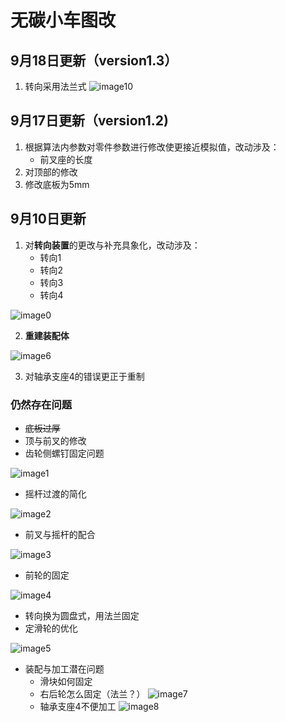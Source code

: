 # 无碳小车图改

## 9月18日更新（version1.3）

1. 转向采用法兰式
![image10](_images/法兰装配.png)

## 9月17日更新（version1.2)

1. 根据算法内参数对零件参数进行修改使更接近模拟值，改动涉及：
    - 前叉座的长度
2. 对顶部的修改
3. 修改底板为5mm

## 9月10日更新

1. 对**转向装置**的更改与补充具象化，改动涉及：
   - 转向1
   - 转向2
   - 转向3
   - 转向4
  
![image0](_images/c1.png)
  
2. **重建装配体**

![image6](_images/c2.png)

3. 对轴承支座4的错误更正于重制
### 仍然存在问题

- ~~底板过厚~~
- 顶与前叉的修改
- 齿轮侧螺钉固定问题

![image1](_images/2.png)

- 摇杆过渡的简化

![image2](_images/3.png)

- 前叉与摇杆的配合

![image3](_images/4.png)

- 前轮的固定

![image4](_images/5.png)

- 转向换为圆盘式，用法兰固定
- 定滑轮的优化

![image5](_images/8.png)

- 装配与加工潜在问题
	- 滑块如何固定
	- 右后轮怎么固定（法兰？）
	![image7](_images/c_c1.png)
	- 轴承支座4不便加工
	![image8](_images/c_c2.png)
<!--stackedit_data:
eyJoaXN0b3J5IjpbMTI1NzIzMjUwNF19
-->